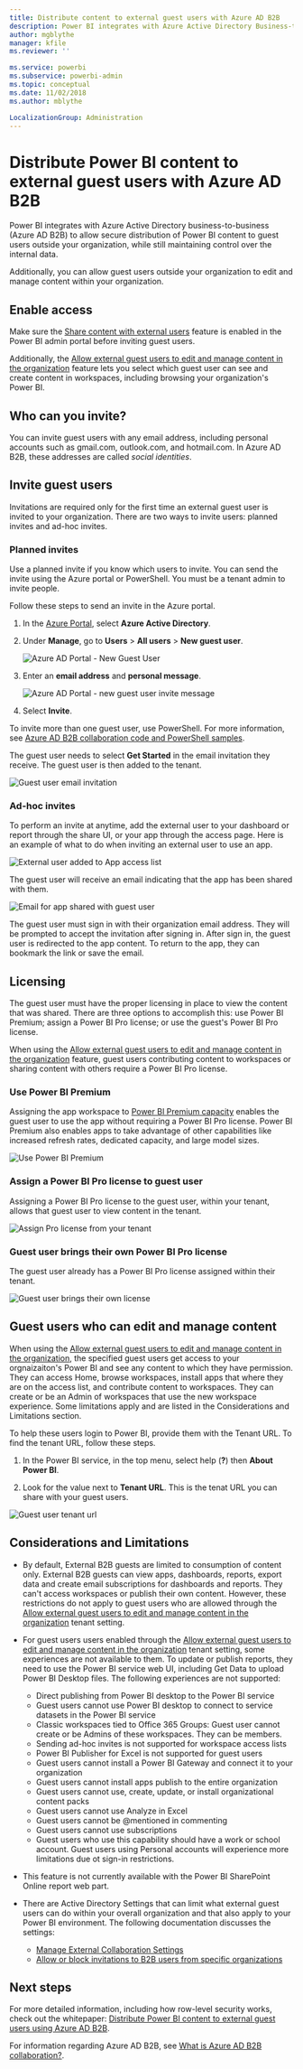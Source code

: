 ```yaml
---
title: Distribute content to external guest users with Azure AD B2B
description: Power BI integrates with Azure Active Directory Business-to-business (Azure AD B2B) to allow secure distribution of Power BI content to guest users outside the organization.
author: mgblythe
manager: kfile
ms.reviewer: ''

ms.service: powerbi
ms.subservice: powerbi-admin
ms.topic: conceptual
ms.date: 11/02/2018
ms.author: mblythe

LocalizationGroup: Administration
---
```


# Distribute Power BI content to external guest users with Azure AD B2B

Power BI integrates with Azure Active Directory business-to-business (Azure AD B2B) to allow secure distribution of Power BI content to guest users outside your organization, while still maintaining control over the internal data.  

Additionally, you can allow guest users outside your organization to edit and manage content within your organization.

## Enable access

Make sure the [Share content with external users](service-admin-portal.md#export-and-sharing-settings) feature is enabled in the Power BI admin portal before inviting guest users.

Additionally, the [Allow external guest users to edit and manage content in the organization](service-admin-portal.md#export-and-sharing-settings) feature lets you select which guest user can see and create content in workspaces, including browsing your organization's Power BI.

## Who can you invite?

You can invite guest users with any email address, including personal accounts such as gmail.com, outlook.com, and hotmail.com. In Azure AD B2B, these addresses are called *social identities*.

## Invite guest users

Invitations are required only for the first time an external guest user is invited to your organization. There are two ways to invite users: planned invites and ad-hoc invites.

### Planned invites

Use a planned invite if you know which users to invite. You can send the invite using the Azure portal or PowerShell. You must be a tenant admin to invite people.

Follow these steps to send an invite in the Azure portal.

1. In the [Azure Portal](https://portal.azure.com), select **Azure Active Directory**.

1. Under **Manage**, go to **Users** > **All users** > **New guest user**.

    ![Azure AD Portal - New Guest User](media/service-admin-azure-ad-b2b/azuread-portal-new-guest-user.png)

1. Enter an **email address** and **personal message**.

    ![Azure AD Portal - new guest user invite message](media/service-admin-azure-ad-b2b/azuread-portal-invite-message.png)

1. Select **Invite**.

To invite more than one guest user, use PowerShell. For more information, see [Azure AD B2B collaboration code and PowerShell samples](/azure/active-directory/b2b/code-samples/).

The guest user needs to select **Get Started** in the email invitation they receive. The guest user is then added to the tenant.

![Guest user email invitation](media/service-admin-azure-ad-b2b/guest-user-invite-email.png)

### Ad-hoc invites

To perform an invite at anytime, add the external user to your dashboard or report through the share UI, or your app through the access page. Here is an example of what to do when inviting an external user to use an app.

![External user added to App access list](media/service-admin-azure-ad-b2b/power-bi-app-access.png)

The guest user will receive an email indicating that the app has been shared with them.

![Email for app shared with guest user](media/service-admin-azure-ad-b2b/guest-user-invite-email2.png)

The guest user must sign in with their organization email address. They will be prompted to accept the invitation after signing in. After sign in, the guest user is redirected to the app content. To return to the app, they can bookmark the link or save the email.

## Licensing

The guest user must have the proper licensing in place to view the content that was shared. There are three options to accomplish this: use Power BI Premium; assign a Power BI Pro license; or use the guest's Power BI Pro license.

When using the [Allow external guest users to edit and manage content in the organization](service-admin-portal.md#export-and-sharing-settings) feature, guest users contributing content to workspaces or sharing content with others require a Power BI Pro license.

### Use Power BI Premium

Assigning the app workspace to [Power BI Premium capacity](service-premium.md) enables the guest user to use the app without requiring a Power BI Pro license. Power BI Premium also enables apps to take advantage of other capabilities like increased refresh rates, dedicated capacity, and large model sizes.

![Use Power BI Premium](media/service-admin-azure-ad-b2b/license-approach1.png)

### Assign a Power BI Pro license to guest user

Assigning a Power BI Pro license to the guest user, within your tenant, allows that guest user to view content in the tenant.

![Assign Pro license from your tenant](media/service-admin-azure-ad-b2b/license-approach2.png)

### Guest user brings their own Power BI Pro license

The guest user already has a Power BI Pro license assigned within their tenant.

![Guest user brings their own license](media/service-admin-azure-ad-b2b/license-approach3.png)

## Guest users who can edit and manage content 

When using the [Allow external guest users to edit and manage content in the organization](service-admin-portal.md#export-and-sharing-settings), the specified guest users get access to your orgnaizaiton's Power BI and see any content to which they have permission. They can access Home, browse workspaces, install apps that where they are on the access list, and contribute content to workspaces. They can create or be an Admin of workspaces that use the new workspace experience. Some limitations apply and are listed in the Considerations and Limitations section.

To help these users login to Power BI, provide them with the Tenant URL. To find the tenant URL, follow these steps.

1. In the Power BI service, in the top menu, select help (**?**) then **About Power BI**.

2. Look for the value next to **Tenant URL**. This is the tenat URL you can share with your guest users.

![Guest user tenant url](media/service-admin-azure-ad-b2b/power-bi-about-dialog.png)

## Considerations and Limitations

* By default, External B2B guests are limited to consumption of content only. External B2B guests can view apps, dashboards, reports, export data and create email subscriptions for dashboards and reports. They can't access workspaces or publish their own content. However, these restrictions do not apply to guest users who are allowed through the [Allow external guest users to edit and manage content in the organization](service-admin-portal.md#export-and-sharing-settings) tenant setting.

* For guest users users enabled through the [Allow external guest users to edit and manage content in the organization](service-admin-portal.md#export-and-sharing-settings) tenant setting, some experiences are not available to them. To update or publish reports, they need to use the Power BI service web UI, including Get Data to upload Power BI Desktop files.  The following experiences are not supported:
    * Direct publishing from Power BI desktop to the Power BI service
    * Guest users cannot use Power BI desktop to connect to service datasets in the Power BI service
    * Classic workspaces tied to Office 365 Groups: Guest user cannot create or be Admins of these workspaces. They can be members.
    * Sending ad-hoc invites is not supported for workspace access lists
    * Power BI Publisher for Excel is not supported for guest users
    * Guest users cannot install a Power BI Gateway and connect it to your organization
    * Guest users cannot install apps publish to the entire organization
    * Guest users cannot use, create, update, or install organizational content packs
    * Guest users cannot use Analyze in Excel
    * Guest users cannot be @mentioned in commenting
    * Guest users cannot use subscriptions
    * Guest users who use this capability should have a work or school account. Guest users using Personal accounts will experience more limitations due ot sign-in restrictions.

* This feature is not currently available with the Power BI SharePoint Online report web part.

* There are Active Directory Settings that can limit what external guest users can do within your overall organization and that also apply to your Power BI environment. The following documentation discusses the settings:
    * [Manage External Collaboration Settings](https://docs.microsoft.com/en-us/azure/active-directory/b2b/delegate-invitations#control-who-can-invite)
    * [Allow or block invitations to B2B users from specific organizations](https://docs.microsoft.com/en-us/azure/active-directory/b2b/allow-deny-list)  

## Next steps

For more detailed information, including how row-level security works, check out the whitepaper: [Distribute Power BI content to external guest users using Azure AD B2B](https://aka.ms/powerbi-b2b-whitepaper).

For information regarding Azure AD B2B, see [What is Azure AD B2B collaboration?](/azure/active-directory/active-directory-b2b-what-is-azure-ad-b2b/).
